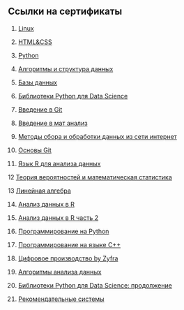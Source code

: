 ## Ссылки на сертификаты

1. [Linux](https://geekbrains.ru/certificates/724094)

2. [HTML&CSS](https://geekbrains.ru/certificates/721790)

3. [Python](https://geekbrains.ru/certificates/721741)

4. [Алгоритмы и структура данных](https://geekbrains.ru/certificates/768743)

5. [Базы данных](https://geekbrains.ru/certificates/751818)

6. [Библиотеки Python для Data Science](https://geekbrains.ru/certificates/850320)

7. [Введение в Git](https://geekbrains.ru/certificates/702905)

8. [Введение в мат анализ](https://geekbrains.ru/certificates/932104)

9. [Методы сбора и обработки данных из сети интернет](https://geekbrains.ru/certificates/894589)

10. [Основы Git](https://stepik.org/cert/685892)

11. [Язык R для анализа данных](https://geekbrains.ru/certificates/900360)

12  [Теория вероятностей и математическая статистика](https://geekbrains.ru/certificates/973843)

13  [Линейная алгебра](https://geekbrains.ru/certificates/990400)

14. [Анализ данных в R](https://stepik.org/cert/132337)

15. [Анализ данных в R часть 2](https://stepik.org/cert/136209)

16. [Программирование на Python](https://stepik.org/cert/61736)

17. [Программирование на языке C++](https://stepik.org/cert/63056)

18. [Цифровое производство by Zyfra](https://ru.zyfra.com/certificate/02073.pdf)

19. [Алгоритмы анализа данных](https://geekbrains.ru/certificates/1074104)

20. [Библиотеки Python для Data Science: продолжение](https://geekbrains.ru/certificates/1074106)

21. [Рекомендательные системы](https://geekbrains.ru/certificates/1148203)